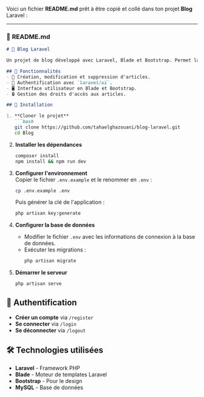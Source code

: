 Voici un fichier **README.md** prêt à être copié et collé dans ton projet **Blog** Laravel :  

---

### 📜 **README.md**  

```markdown
# 📝 Blog Laravel

Un projet de blog développé avec Laravel, Blade et Bootstrap. Permet la gestion des articles (création, modification, suppression) avec un système d'authentification.

## 🚀 Fonctionnalités
- 📌 Création, modification et suppression d'articles.
- 👤 Authentification avec `laravel/ui`.
- 🖥️ Interface utilisateur en Blade et Bootstrap.
- 🔒 Gestion des droits d'accès aux articles.

## 📂 Installation

1. **Cloner le projet**  
   ```bash
   git clone https://github.com/tahaelghazouani/blog-laravel.git
   cd Blog
   ```

2. **Installer les dépendances**  
   ```bash
   composer install
   npm install && npm run dev
   ```

3. **Configurer l'environnement**  
   Copier le fichier `.env.example` et le renommer en `.env` :  
   ```bash
   cp .env.example .env
   ```
   Puis générer la clé de l'application :  
   ```bash
   php artisan key:generate
   ```

4. **Configurer la base de données**  
   - Modifier le fichier `.env` avec les informations de connexion à la base de données.
   - Exécuter les migrations :  
     ```bash
     php artisan migrate
     ```

5. **Démarrer le serveur**  
   ```bash
   php artisan serve
   ```

## 🔑 Authentification
- **Créer un compte** via `/register`
- **Se connecter** via `/login`
- **Se déconnecter** via `/logout`

## 🛠 Technologies utilisées
- **Laravel** - Framework PHP
- **Blade** - Moteur de templates Laravel
- **Bootstrap** - Pour le design
- **MySQL** - Base de données

